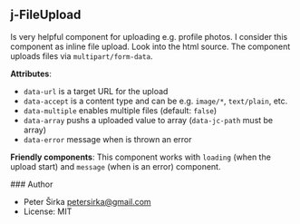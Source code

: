 ## j-FileUpload

Is very helpful component for uploading e.g. profile photos. I consider this component as inline file upload. Look into the html source. The component uploads files via `multipart/form-data`.

__Attributes__:
- `data-url` is a target URL for the upload
- `data-accept` is a content type and can be e.g. `image/*`, `text/plain`, etc.
- `data-multiple` enables multiple files (default: `false`)
- `data-array` pushs a uploaded value to array (`data-jc-path` must be array)
- `data-error` message when is thrown an error

__Friendly components__:
This component works with `loading` (when the upload start) and `message` (when is an error) component.

### Author

- Peter Širka <petersirka@gmail.com>
- License: MIT